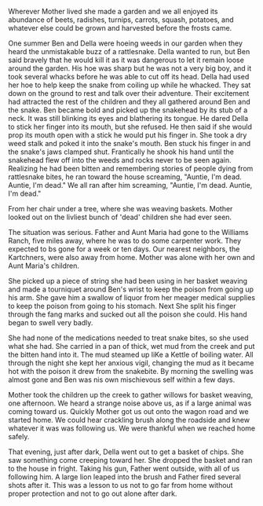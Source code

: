 Wherever Mother lived she made a garden and we all enjoyed its abundance of
beets, radishes, turnips, carrots, squash, potatoes, and whatever else
could be grown and harvested before the frosts came.

One summer Ben and Della were hoeing weeds in our garden when they heard
the unmistakable buzz of a rattlesnake. Della wanted to run, but Ben said
bravely that he would kill it as it was dangerous to let it remain loose
around the garden. His hoe was sharp but he was not a very big boy, and
it took several whacks before he was able to cut off its head. Della had
used her hoe to help keep the snake from coiling up while he whacked.
They sat down on the ground to rest and talk over their adventure.
Their excitement had attracted the rest of the children and they all
gathered around Ben and the snake. Ben became bold and picked up the
snakehead by its stub of a neck. It was still blinking its eyes and
blathering its tongue. He dared Della to stick her finger into its mouth,
but she refused. He then said if she would prop its mouth open with a
stick he would put his finger in. She took a dry weed stalk and poked
it into the snake's mouth. Ben stuck his finger in and the snake's jaws
clamped shut. Frantically he shook his hand until the snakehead flew
off into the weeds and rocks never to be seen again. Realizing he had
been bitten and remembering stories of people dying from rattlesnake
bites, he ran toward the house screaming, "Auntie, I'm dead. Auntie,
I'm dead." We all ran after him screaming, "Auntie, I'm dead. Auntie,
I'm dead."

From her chair under a tree, where she was weaving baskets. Mother looked
out on the livliest bunch of 'dead' children she had ever seen.

The situation was serious. Father and Aunt Maria had gone to the
Williams Ranch, five miles away, where he was to do some carpenter
work. They expected to bs gone for a week or ten days. Our nearest
neighbors, the Kartchners, were also away from home. Mother was alone
with her own and Aunt Maria's children.

She picked up a piece of string she had been using in her basket weaving
and made a tourniquet around Ben's wrist to keep the poison from going
up his arm. She gave him a swallow of liquor from her meager medical
supplies to keep the poison from going to his stomach. Next She split
his finger through the fang marks and sucked out all the poison she
could. His hand began to swell very badly.

She had none of the medications needed to treat snake bites, so she used
what she had. She carried in a pan of thick, wet mud from the creek
and put the bitten hand into it. The mud steamed up liKe a Kettle of
boiling water. All through the night she kept her anxious vigil,
changing the mud as it became hot with the poison it drew from the
snakebite. By morning the swelling was almost gone and Ben was nis
own mischievous self within a few days.

Mother took the children up the creek to gather willows for basket
weaving, one afternoon. We heard a strange noise above us, as if a
large animal was coming toward us. Quickly Mother got us out onto
the wagon road and we started home. We could hear crackling brush
along the roadside and knew whatever it was was following us. We were
thankful when we reached home safely.

That evening, just after dark, Della went out to get a basket of chips.
She saw something come creeping toward her. She dropped the basket
and ran to the house in fright. Taking his gun, Father went outside,
with all of us following him. A large lion leaped into the brush
and Father fired several shots after it. This was a lesson to us
not to go far from home without proper protection and not to go out
alone after dark.